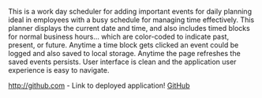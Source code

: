 
This is a work day scheduler for adding important events for daily planning
ideal in employees with a busy schedule for managing time effectively.
This planner displays the current date and time, and also includes timed
blocks for normal business hours... which are color-coded to indicate past, 
present, or future. Anytime a time block gets clicked an event could be 
logged and also saved to local storage. Anytime the page refreshes the saved
events persists. User interface is clean and the application user experience
is easy to navigate.



http://github.com - Link to deployed application!
[GitHub](http://github.com)
